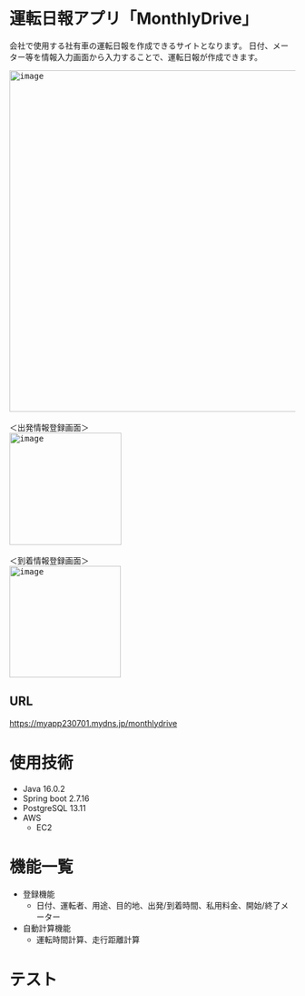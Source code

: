 ﻿# 運転日報アプリ「MonthlyDrive」
会社で使用する社有車の運転日報を作成できるサイトとなります。
日付、メーター等を情報入力画面から入力することで、運転日報が作成できます。


<div align="left">
<kbd><img width="600" alt="image" src="https://github.com/S27-tt/MonthlyDrive/assets/131981423/7ce4231f-9f6f-4d99-9af6-c199489ac39c">
</kbd>
</div>
<br>
＜出発情報登録画面＞
<div align="left">
<kbd><img width="197" alt="image" src="https://github.com/S27-tt/MonthlyDrive/assets/131981423/e02afa49-350c-4f91-bac2-55ba9141c584">
</kbd>
</div>
<br>
＜到着情報登録画面＞
<div align="left">
<kbd><img width="196" alt="image" src="https://github.com/S27-tt/MonthlyDrive/assets/131981423/2dbeffd1-75bf-452b-a674-e6198d1bb391">
</kbd>
</div>

## URL
https://myapp230701.mydns.jp/monthlydrive

# 使用技術
- Java 16.0.2
- Spring boot 2.7.16
- PostgreSQL 13.11
- AWS
    - EC2

# 機能一覧
- 登録機能
    - 日付、運転者、用途、目的地、出発/到着時間、私用料金、開始/終了メーター
- 自動計算機能
    - 運転時間計算、走行距離計算

# テスト
